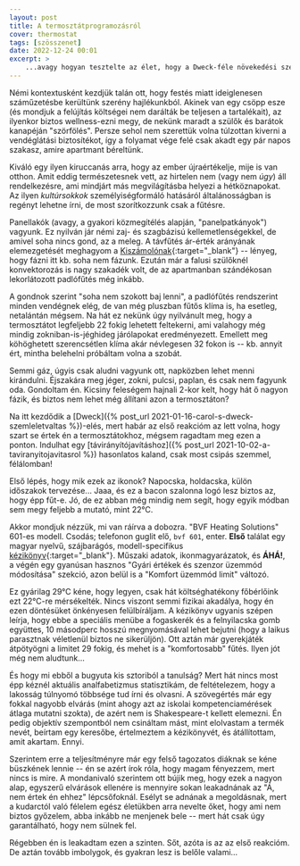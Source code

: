 ```yaml
---
layout: post
title: A termosztátprogramozásról
cover: thermostat
tags: [szösszenet]
date: 2022-12-24 00:01
excerpt: >
    ...avagy hogyan tesztelte az élet, hogy a Dweck-féle növekedési szemléletmód leckét szó szerint "álmomból felkeltve" is tudom-e.
---
```


Némi kontextusként kezdjük talán ott, hogy festés miatt ideiglenesen száműzetésbe kerültünk szerény hajlékunkból.
Akinek van egy csöpp esze (és mondjuk a felújítás költségei nem darálták be teljesen a tartalékait), az ilyenkor biztos wellness-ezni megy, de nekünk maradt a szülők és barátok kanapéján "szörfölés".
Persze sehol nem szerettük volna túlzottan kiverni a vendéglátási biztosítékot, így a folyamat vége felé csak akadt egy pár napos szakasz, amire apartmant béreltünk.

Kiváló egy ilyen kiruccanás arra, hogy az ember újraértékelje, mije is van otthon.
Amit eddig természetesnek vett, az hirtelen nem (vagy nem *úgy*) áll rendelkezésre, ami mindjárt más megvilágításba helyezi a hétköznapokat.
Az ilyen *kultúrsokkok* személyiségformáló hatásáról általánosságban is regényt lehetne írni, de most szorítkozzunk csak a fűtésre.

Panellakók (avagy, a gyakori közmegítélés alapján, "panelpatkányok") vagyunk.
Ez nyilván jár némi zaj- és szagbázisú kellemetlenségekkel, de amivel soha nincs gond, az a meleg.
A távfűtés ár-érték arányának elemezgetését meghagyom a [Kiszámolónak](https://kiszamolo.hu/){:target="_blank"} -- lényeg, hogy fázni itt kb. soha nem fázunk.
Ezután már a falusi szülőknél konvektorozás is nagy szakadék volt, de az apartmanban szándékosan lekorlátozott padlófűtés még inkább.

A gondnok szerint "soha nem szokott baj lenni", a padlófűtés rendszerint minden vendégnek elég, de van még pluszban fűtős klíma is, ha esetleg, netalántán mégsem.
Na hát ez nekünk úgy nyilvánult meg, hogy a termosztátot legfeljebb 22 fokig lehetett feltekerni, ami valahogy még mindig zokniban-is-jéghideg járólapokat eredményezett.
Emellett meg köhöghetett szerencsétlen klíma akár névlegesen 32 fokon is -- kb. annyit ért, mintha belehelni próbáltam volna a szobát.

Semmi gáz, úgyis csak aludni vagyunk ott, napközben lehet menni kirándulni.
Éjszakára meg jéger, zokni, pulcsi, paplan, és csak nem fagyunk oda.
Gondoltam én.
Kicsiny feleségem hajnali 2-kor kelt, hogy hát ő nagyon fázik, és biztos nem lehet még állítani azon a termosztáton?

Na itt kezdődik a [Dweck]({% post_url 2021-01-16-carol-s-dweck-szemleletvaltas %})-elés, mert habár az első reakcióm az lett volna, hogy szart se értek én a termosztátokhoz, mégsem ragadtam meg ezen a ponton.
Indulhat egy [távirányítójavításhoz]({% post_url 2021-10-02-a-taviranyitojavitasrol %}) hasonlatos kaland, csak most csipás szemmel, félálomban!

Első lépés, hogy mik ezek az ikonok?
Napocska, holdacska, külön időszakok tervezése...
Jaaa, és ez a bacon szalonna logó lesz biztos az, hogy épp fűt-e.
Jó, de ez abban még mindig nem segít, hogy egyik módban sem megy feljebb a mutató, mint 22°C.

Akkor mondjuk nézzük, mi van ráírva a dobozra.
"BVF Heating Solutions" 601-es modell.
Csodás; telefonon guglit elő, `bvf 601`, enter.
**Első** találat egy magyar nyelvű, szájbarágós, modell-specifikus [kézikönyv](https://www.bvfheating.hu/files/termosztatok/bvf_601_hasznalati_utmutato.pdf){:target="_blank"}.
Műszaki adatok, ikonmagyarázatok, és **ÁHÁ!**, a végén egy gyanúsan hasznos "Gyári értékek és szenzor üzemmód módosítása" szekció, azon belül is a "Komfort üzemmód limit" változó.

Ez gyárilag 29°C kéne, hogy legyen, csak hát költséghatékony főbérlőink ezt 22°C-re mérsékelték.
Nincs viszont semmi fizikai akadálya, hogy én ezen döntésüket önkényesen felülbíráljam.
A kézikönyv ugyanis szépen leírja, hogy ebbe a speciális menübe a fogaskerék és a felnyilacska gomb együttes, 10 másodperc hosszú megnyomásával lehet bejutni (hogy a laikus parasztnak véletlenül biztos ne sikerüljön).
Ott aztán már gyerekjáték átpötyögni a limitet 29 fokig, és mehet is a "komfortosabb" fűtés.
Ilyen jót még nem aludtunk...

És hogy mi ebből a bugyuta kis sztoriból a tanulság?
Mert hát nincs most épp kéznél aktuális analfabetizmus statisztikám, de feltételezem, hogy a lakosság túlnyomó többsége tud írni és olvasni.
A szövegértés már egy fokkal nagyobb elvárás (mint ahogy azt az iskolai kompetenciamérések átlaga mutatni szokta), de azért nem is Shakespeare-t kellett elemezni.
Én pedig objektív szempontból nem csináltam mást, mint elolvastam a termék nevét, beírtam egy keresőbe, értelmeztem a kézikönyvét, és átállítottam, amit akartam.
Ennyi.

Szerintem erre a teljesítményre már egy felső tagozatos diáknak se kéne büszkének lennie -- én se azért írok róla, hogy magam fényezzem, mert nincs is mire.
A mondanivaló szerintem ott bújik meg, hogy ezek a nagyon alap, egyszerű elvárások ellenére is mennyire sokan leakadnának az "Á, nem értek én ehhez" lépcsőfoknál.
Esélyt se adnának a megoldásnak, mert a kudarctól való félelem egész életükben arra nevelte őket, hogy ami nem biztos győzelem, abba inkább ne menjenek bele -- mert hát csak úgy garantálható, hogy nem sülnek fel.

Régebben én is leakadtam ezen a szinten.
Sőt, azóta is az az első reakcióm.
De aztán tovább imbolygok, és gyakran lesz is belőle valami...